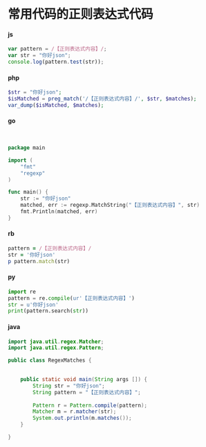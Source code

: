 



# 常用代码的正则表达式代码





#### js

```js
var pattern = /【正则表达式内容】/;
var str = "你好json";
console.log(pattern.test(str));
```



#### php

```php
$str = "你好json";
$isMatched = preg_match('/【正则表达式内容】/', $str, $matches);
var_dump($isMatched, $matches);
```



#### go

```go


package main

import (
	"fmt"
	"regexp"
)

func main() {
	str := "你好json"
	matched, err := regexp.MatchString("【正则表达式内容】", str)
	fmt.Println(matched, err)
}
```



#### rb

```ruby
pattern = /【正则表达式内容】/
str = '你好json'
p pattern.match(str)
```



#### py

```python
import re
pattern = re.compile(ur'【正则表达式内容】')
str = u'你好json'
print(pattern.search(str))

```



#### java

```java
import java.util.regex.Matcher;
import java.util.regex.Pattern;

public class RegexMatches {
	

	public static void main(String args []) {
		String str = "你好json";
		String pattern = "【正则表达式内容】";
	
		Pattern r = Pattern.compile(pattern);
		Matcher m = r.matcher(str);
		System.out.println(m.matches());
	}

}
```

